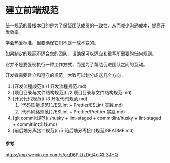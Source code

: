 # 建立前端规范

统一规范的最根本目的是为了保证团队成员的一致性，从而减少沟通成本，提高开发效率。

学会热爱标准，但要确保它们不是一成不变的。

如果制定的规范不适合您的团队，请确保可以适应和重写所需要的任何规则。

它并不是要强制执行一种工作方式，而是为了帮助促进团队之间的互动。

开发者需要建立和遵守的规范，大致可以划分成这几个方向：

1. [开发流程规范](./1 开发流程规范.md)
2. [项目目录与文件结构规范](./2 项目目录与文件结构规范.md)
3. [开发代码规范](./3 开发代码规范.md)
    1. [代码质量规范](./ESLint + Prettier/ESLint 实践.md)
    2. [代码风格规范](./ESLint + Prettier/Prettier 实践.md)
4. [git commit规范](./husky + lint-staged + commitlint/husky + lint-staged + commitlint实践.md)
5. [前后端分离接口规范](./5 前后端分离接口规范/README.md)

#### 参考

https://mp.weixin.qq.com/s/oqD6PiLtzDgt4giXl-3JHQ
